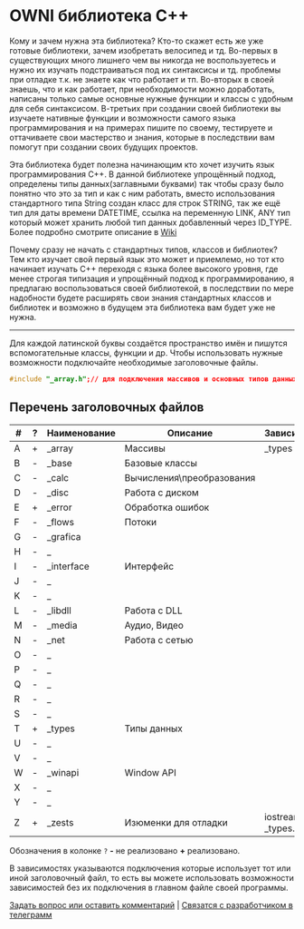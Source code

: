 # OWNI библиотека С++

Кому и зачем нужна эта библиотека? Кто-то скажет есть же уже готовые библиотеки, зачем изобретать велосипед и тд.
Во-первых в существующих много лишнего чем вы никогда не воспользуетесь и нужно их изучать подстраиваться под их синтаксисы и тд. проблемы при отладке т.к. не знаете как что работает и тп. Во-вторых в своей знаешь, что и как работает, при необходимости можно доработать, написаны только самые основные нужные функции и классы с удобным для себя синтаксисом. В-третьих при создании своей библиотеки вы изучаете нативные функции и возможности самого языка программирования и на примерах пишите по своему, тестируете и оттачиваете свои мастерство и знания, которые в последствии вам помогут при создании своих будущих проектов.

Эта библиотека будет полезна начинающим кто хочет изучить язык программирования C++. В данной библиотеке упрощённый подход, определены типы данных(заглавными буквами) так чтобы сразу было понятно что это за тип и как с ним работать, вместо использования стандартного типа String создан класс для строк STRING, так же ещё тип для даты времени DATETIME, ссылка на переменную LINK, ANY тип который может хранить любой тип данных добавленный через ID_TYPE. Более подробно смотрите описание в [Wiki](https://github.com/arbnet/CppLibrary/wiki "Wiki библиотеки OWNI C++")

Почему сразу не начать с стандартных типов, классов и библиотек?  Тем кто изучает свой первый язык это может и приемлемо, но тот кто начинает изучать C++ переходя с языка более высокого уровня, где менее строгая типизация и упрощённый подход к программированию, я предлагаю воспользоваться своей библиотекой, в последствии по мере надобности будете расширять свои знания стандартных классов и библиотек и возможно в будущем эта библиотека вам будет уже не нужна.
___
Для каждой латинской буквы создаётся пространство имён и пишутся вспомогательные классы, функции и др.
Чтобы использовать нужные возможности подключайте необходимые заголовочные файлы.

```C++
#include "_array.h";// для подключения массивов и основных типов данных
```
## Перечень заголовочных файлов
|#|?|Наименование|Описание|Зависимости|
|-|-|------------|--------|-----------|
|A|+|\_array|Массивы|\_types|
|B|-|\_base|Базовые классы||
|C|-|\_calc|Вычисления\преобразования||
|D|-|\_disc|Работа с диском||
|E|+|\_error|Обработка ошибок||
|F|-|\_flows|Потоки||
|G|-|\_grafica|||
|H|-|\_|||
|I|-|\_interface|Интерфейс||
|J|-|\_|||
|K|-|\_|||
|L|-|\_libdll|Работа с DLL||
|M|-|\_media|Аудио, Видео||
|N|-|\_net|Работа с сетью||
|O|-|\_|||
|P|-|\_|||
|Q|-|\_|||
|R|-|\_|||
|S|-|\_|||
|T|+|\_types|Типы данных||
|U|-|\_|||
|V|-|\_|||
|W|-|\_winapi|Window API||
|X|-|\_|||
|Y|-|\_|||
|Z|+|\_zests|Изюменки для отладки|iostream, \_types.h|

Обозначения в колонке `?` **-** не реализовано **+** реализовано.

В зависимостях указываются подключения которые использует тот или иной заголовочный файл, то есть вы можете использовать возможности зависимостей без их подключения в главном файле своей программы.

[Задать вопрос или оставить комментарий](https://github.com/arbnet/CppLibrary/discussions/1 "Обсуждение библиотеки OWNI C++") | [Связатся с разработчиком в телеграмм](t.me/+a818R23zeb9jYjYy "Телеграмм канал")